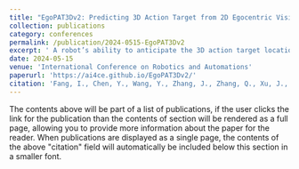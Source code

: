 ```yaml
---
title: "EgoPAT3Dv2: Predicting 3D Action Target from 2D Egocentric Vision for Human-Robot Interaction"
collection: publications
category: conferences
permalink: /publication/2024-0515-EgoPAT3Dv2
excerpt: ' A robot’s ability to anticipate the 3D action target location of a hand’s movement from egocentric videos can greatly improve safety and efficiency in human-robot interac- tion (HRI). While previous research predominantly focused on semantic action classification or 2D target region prediction, we argue that predicting the action target’s 3D coordinate could pave the way for more versatile downstream robotics tasks, especially given the increasing prevalence of headset devices. This study expands EgoPAT3D, the sole dataset dedicated to egocentric 3D action target prediction. We augment both its size and diversity, enhancing its potential for generalization. Moreover, we substantially enhance the baseline algorithm by introducing a large pre-trained model and human prior knowledge. Remarkably, our novel algorithm can now achieve superior prediction outcomes using solely RGB images, elimi- nating the previous need for 3D point clouds and IMU input. Furthermore, we deploy our enhanced baseline algorithm on a real-world robotic platform to illustrate its practical utility in straightforward HRI tasks. The demonstrations showcase the real-world applicability of our advancements and may inspire more HRI use cases involving egocentric vision. All code and data are open-sourced and can be found on the project website.'
date: 2024-05-15
venue: 'International Conference on Robotics and Automations'
paperurl: 'https://ai4ce.github.io/EgoPAT3Dv2/'
citation: 'Fang, I., Chen, Y., Wang, Y., Zhang, J., Zhang, Q., Xu, J., ... & Feng, C. (2024). EgoPAT3Dv2: Predicting 3D Action Target from 2D Egocentric Vision for Human-Robot Interaction. arXiv preprint arXiv:2403.05046.'
---
```


The contents above will be part of a list of publications, if the user clicks the link for the publication than the contents of section will be rendered as a full page, allowing you to provide more information about the paper for the reader. When publications are displayed as a single page, the contents of the above "citation" field will automatically be included below this section in a smaller font.
